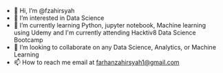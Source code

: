- 👋 Hi, I’m @fzahirsyah
- 👀 I’m interested in Data Science
- 🌱 I’m currently learning Python, jupyter notebook, Machine learning using Udemy and I'm currently attending Hacktiv8 Data Science Bootcamp
- 💞️ I’m looking to collaborate on any Data Science, Analytics, or Machine Learning
- 📫 How to reach me email at farhanzahirsyah1@gmail.com

<!---
fzahirsyah/fzahirsyah is a ✨ special ✨ repository because its `README.md` (this file) appears on your GitHub profile.
You can click the Preview link to take a look at your changes.
--->

